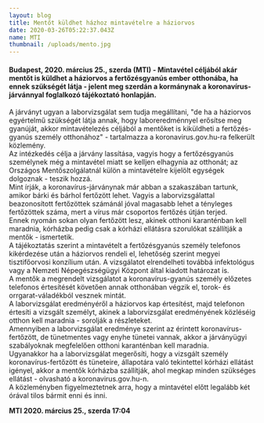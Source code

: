 ```yaml
---
layout: blog
title: Mentőt küldhet házhoz mintavételre a háziorvos
date: 2020-03-26T05:22:37.043Z
name: MTI
thumbnail: /uploads/mento.jpg
---
```

#### Budapest, 2020. március 25., szerda (MTI) - Mintavétel céljából akár mentőt is küldhet a háziorvos a fertőzésgyanús ember otthonába, ha ennek szükségét látja - jelent meg szerdán a kormánynak a koronavírus-járvánnyal foglalkozó tájékoztató honlapján.

A járványt ugyan a laborvizsgálat sem tudja megállítani, "de ha a háziorvos egyértelmű szükségét látja annak, hogy laboreredménnyel erősítse meg gyanúját, akkor mintavételezés céljából a mentőket is kiküldheti a fertőzés-gyanús személy otthonához" - tartalmazza a koronavirus.gov.hu-ra felkerült közlemény.\
Az intézkedés célja a járvány lassítása, vagyis hogy a fertőzésgyanús személynek még a mintavétel miatt se kelljen elhagynia az otthonát; az Országos Mentőszolgálatnál külön a mintavételre kijelölt egységek dolgoznak - teszik hozzá.\
Mint írják, a koronavírus-járványnak már abban a szakaszában tartunk, amikor bárki és bárhol fertőzött lehet. Vagyis a laborvizsgálattal beazonosított fertőzöttek számánál jóval magasabb lehet a tényleges fertőzöttek száma, mert a vírus már csoportos fertőzés útján terjed.\
Ennek nyomán sokan olyan fertőzött lesz, akinek otthoni karanténban kell maradnia, kórházba pedig csak a kórházi ellátásra szorulókat szállítják a mentők - ismertetik.\
A tájékoztatás szerint a mintavételt a fertőzésgyanús személy telefonos kikérdezése után a háziorvos rendeli el, lehetőség szerint megyei tisztifőorvosi konzílium után. A vizsgálatot elrendelheti továbbá infektológus vagy a Nemzeti Népegészségügyi Központ által kiadott határozat is.\
A mentők a megrendelt vizsgálatot a koronavírus-gyanús személy előzetes telefonos értesítését követően annak otthonában végzik el, torok- és orrgarat-váladékból vesznek mintát.\
A laborvizsgálat eredményéről a háziorvos kap értesítést, majd telefonon értesíti a vizsgált személyt, akinek a laborvizsgálat eredményének közléséig otthon kell maradnia - sorolják a részleteket.\
Amennyiben a laborvizsgálat eredménye szerint az érintett koronavírus-fertőzött, de tünetmentes vagy enyhe tünetei vannak, akkor a járványügyi szabályoknak megfelelően otthoni karanténban kell maradnia.\
Ugyanakkor ha a laborvizsgálat megerősíti, hogy a vizsgált személy koronavírus-fertőzött és tüneteire, állapotára való tekintettel kórházi ellátást igényel, akkor a mentők kórházba szállítják, ahol megkap minden szükséges ellátást - olvasható a koronavirus.gov.hu-n.\
A közleményben figyelmeztetnek arra, hogy a mintavétel előtt legalább két órával tilos bármit enni és inni.

**MTI 2020. március 25., szerda 17:04**